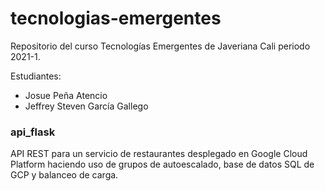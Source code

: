 # tecnologias-emergentes
Repositorio del curso Tecnologías Emergentes de Javeriana Cali periodo 2021-1.

Estudiantes:
- Josue Peña Atencio
- Jeffrey Steven García Gallego

### api_flask
API REST para un servicio de restaurantes desplegado en Google Cloud Platform haciendo uso de grupos de autoescalado, base de datos SQL de GCP y balanceo de carga.
